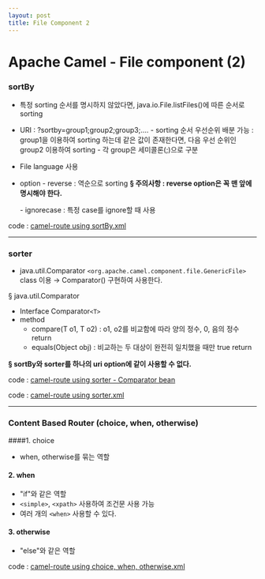 ```yaml
---
layout: post
title: File Component 2
---
```


Apache Camel - File component (2)
=============================
### sortBy

* 특정 sorting 순서를 명시하지 않았다면, java.io.File.listFiles()에 따른 순서로 sorting

* URI : ?sortby=group1;group2;group3;....
	\- sorting 순서 우선순위 배분 가능 : group1을 이용하여 sorting 하는데 같은 값이 존재한다면, 다음 우선 순위인 group2 이용하여 sorting
	\- 각 group은 세미콜론(;)으로 구분
* File language 사용
* option
	\- reverse : 역순으로 sorting
    **§ 주의사항 : reverse option은 꼭 맨 앞에 명시해야 한다.**

    \- ignorecase : 특정 case를 ignore할 때 사용


code : [camel-route using sortBy.xml](https://github.com/torpedocorp/torpedocorp.github.io/blob/master/_posts/routeXML/route_fileComponent_3.xml)

-----------------------------------------------------------------
### sorter

* java.util.Comparator `<org.apache.camel.component.file.GenericFile>` class 이용
	→ Comparator() 구현하여 사용한다.


§ java.util.Comparator
* Interface Comparator`<T>`
* method
	- compare(T o1, T o2)
		: o1, o2를 비교함에 따라 양의 정수, 0, 음의 정수 return
	- equals(Object obj)
		: 비교하는 두 대상이 완전히 일치했을 때만 true return


**§ sortBy와 sorter를 하나의 uri option에 같이 사용할 수 없다.**

code : [camel-route using sorter - Comparator bean](https://github.com/torpedocorp/torpedocorp.github.io/blob/master/_posts/routeXML/kr/co/bizframe/comparator/MyFileSorter.java)

code : [camel-route using sorter.xml](https://github.com/torpedocorp/torpedocorp.github.io/blob/master/_posts/routeXML/route_fileComponent_4.xml)

-----------------------------------------------------------------
### Content Based Router (choice, when, otherwise)

####1. choice
* when, otherwise를 묶는 역할

#### 2. when
* "if"와 같은 역할
* `<simple>`, `<xpath>` 사용하여 조건문 사용 가능
* 여러 개의 `<when>` 사용할 수 있다.

#### 3. otherwise
* "else"와 같은 역할

code : [camel-route using choice, when, otherwise.xml](https://github.com/torpedocorp/torpedocorp.github.io/blob/master/_posts/routeXML/route_fileComponent_5.xml)


